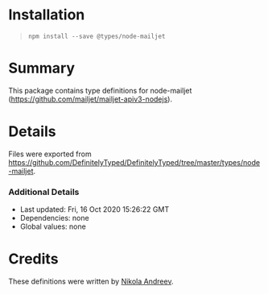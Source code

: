 # Installation
> `npm install --save @types/node-mailjet`

# Summary
This package contains type definitions for node-mailjet (https://github.com/mailjet/mailjet-apiv3-nodejs).

# Details
Files were exported from https://github.com/DefinitelyTyped/DefinitelyTyped/tree/master/types/node-mailjet.

### Additional Details
 * Last updated: Fri, 16 Oct 2020 15:26:22 GMT
 * Dependencies: none
 * Global values: none

# Credits
These definitions were written by [Nikola Andreev](https://github.com/Nikola-Andreev).
